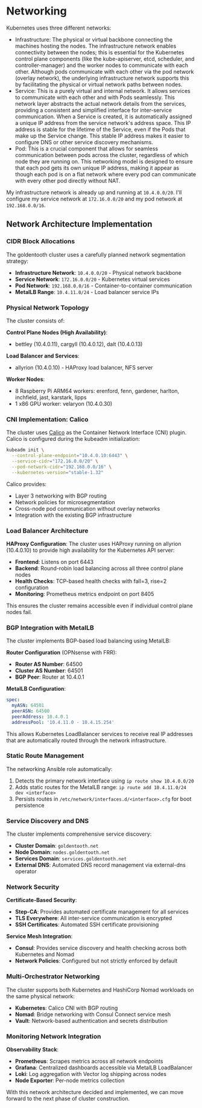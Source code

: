 # Networking

Kubernetes uses three different networks:

- Infrastructure: The physical or virtual backbone connecting the machines hosting the nodes. The infrastructure network enables connectivity between the nodes; this is essential for the Kubernetes control plane components (like the kube-apiserver, etcd, scheduler, and controller-manager) and the worker nodes to communicate with each other. Although pods communicate with each other via the pod network (overlay network), the underlying infrastructure network supports this by facilitating the physical or virtual network paths between nodes.
- Service: This is a purely virtual and internal network. It allows services to communicate with each other and with Pods seamlessly. This network layer abstracts the actual network details from the services, providing a consistent and simplified interface for inter-service communication. When a Service is created, it is automatically assigned a unique IP address from the service network's address space. This IP address is stable for the lifetime of the Service, even if the Pods that make up the Service change. This stable IP address makes it easier to configure DNS or other service discovery mechanisms.
- Pod: This is a crucial component that allows for seamless communication between pods across the cluster, regardless of which node they are running on. This networking model is designed to ensure that each pod gets its own unique IP address, making it appear as though each pod is on a flat network where every pod can communicate with every other pod directly without NAT.

My infrastructure network is already up and running at `10.4.0.0/20`. I'll configure my service network at `172.16.0.0/20` and my pod network at `192.168.0.0/16`.

## Network Architecture Implementation

### CIDR Block Allocations

The goldentooth cluster uses a carefully planned network segmentation strategy:

- **Infrastructure Network**: `10.4.0.0/20` - Physical network backbone
- **Service Network**: `172.16.0.0/20` - Kubernetes virtual services  
- **Pod Network**: `192.168.0.0/16` - Container-to-container communication
- **MetalLB Range**: `10.4.11.0/24` - Load balancer service IPs

### Physical Network Topology

The cluster consists of:

**Control Plane Nodes (High Availability)**:
- bettley (10.4.0.11), cargyll (10.4.0.12), dalt (10.4.0.13)

**Load Balancer and Services**:
- allyrion (10.4.0.10) - HAProxy load balancer, NFS server

**Worker Nodes**:
- 8 Raspberry Pi ARM64 workers: erenford, fenn, gardener, harlton, inchfield, jast, karstark, lipps
- 1 x86 GPU worker: velaryon (10.4.0.30)

### CNI Implementation: Calico

The cluster uses [Calico](https://projectcalico.docs.tigera.io/) as the Container Network Interface (CNI) plugin. Calico is configured during the kubeadm initialization:

```bash
kubeadm init \
  --control-plane-endpoint="10.4.0.10:6443" \
  --service-cidr="172.16.0.0/20" \
  --pod-network-cidr="192.168.0.0/16" \
  --kubernetes-version="stable-1.32"
```

Calico provides:
- Layer 3 networking with BGP routing
- Network policies for microsegmentation
- Cross-node pod communication without overlay networks
- Integration with the existing BGP infrastructure

### Load Balancer Architecture

**HAProxy Configuration**:
The cluster uses HAProxy running on allyrion (10.4.0.10) to provide high availability for the Kubernetes API server:

- **Frontend**: Listens on port 6443
- **Backend**: Round-robin load balancing across all three control plane nodes
- **Health Checks**: TCP-based health checks with fall=3, rise=2 configuration
- **Monitoring**: Prometheus metrics endpoint on port 8405

This ensures the cluster remains accessible even if individual control plane nodes fail.

### BGP Integration with MetalLB

The cluster implements BGP-based load balancing using MetalLB:

**Router Configuration** (OPNsense with FRR):
- **Router AS Number**: 64500
- **Cluster AS Number**: 64501  
- **BGP Peer**: Router at 10.4.0.1

**MetalLB Configuration**:
```yaml
spec:
  myASN: 64501
  peerASN: 64500
  peerAddress: 10.4.0.1
  addressPool: '10.4.11.0 - 10.4.15.254'
```

This allows Kubernetes LoadBalancer services to receive real IP addresses that are automatically routed through the network infrastructure.

### Static Route Management

The networking Ansible role automatically:
1. Detects the primary network interface using `ip route show 10.4.0.0/20`
2. Adds static routes for the MetalLB range: `ip route add 10.4.11.0/24 dev <interface>`
3. Persists routes in `/etc/network/interfaces.d/<interface>.cfg` for boot persistence

### Service Discovery and DNS

The cluster implements comprehensive service discovery:

- **Cluster Domain**: `goldentooth.net`
- **Node Domain**: `nodes.goldentooth.net`
- **Services Domain**: `services.goldentooth.net`
- **External DNS**: Automated DNS record management via external-dns operator

### Network Security

**Certificate-Based Security**:
- **Step-CA**: Provides automated certificate management for all services
- **TLS Everywhere**: All inter-service communication is encrypted
- **SSH Certificates**: Automated SSH certificate provisioning

**Service Mesh Integration**:
- **Consul**: Provides service discovery and health checking across both Kubernetes and Nomad
- **Network Policies**: Configured but not strictly enforced by default

### Multi-Orchestrator Networking

The cluster supports both Kubernetes and HashiCorp Nomad workloads on the same physical network:

- **Kubernetes**: Calico CNI with BGP routing
- **Nomad**: Bridge networking with Consul Connect service mesh
- **Vault**: Network-based authentication and secrets distribution

### Monitoring Network Integration

**Observability Stack**:
- **Prometheus**: Scrapes metrics across all network endpoints
- **Grafana**: Centralized dashboards accessible via MetalLB LoadBalancer
- **Loki**: Log aggregation with Vector log shipping across nodes
- **Node Exporter**: Per-node metrics collection

With this network architecture decided and implemented, we can move forward to the next phase of cluster construction.
